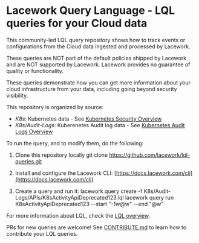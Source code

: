 # Lacework Query Language - LQL queries for your Cloud data
This community-led LQL query repository shows how to track events or configurations from the Cloud data ingested and processed by Lacework. 

These queries are NOT part of the default policies shipped by Lacework and are NOT supported by Lacework. Lacework provides no guarantee of quality or functionality.

These queries demonstrate how you can get more information about your cloud infrastructure from your data, including going beyond security visibility.

This repository is organized by source:

- *K8s*: Kubernetes data - See [Kubernetes Security Overview](https://docs.lacework.com/onboarding/kubernetes-security-overview#kubernetes-security-overview)
- *K8s/Audit-Logs*: Kuberenetes Audit log data - See [Kubernetes Audit Logs Overview](https://docs.lacework.com/onboarding/kubernetes-audit-logs-overview)


To run the query, and to modify them, do the following:

1. Clone this repository locally
    git clone https://github.com/lacework/lql-queries.git

2. Install and configure the Lacework CLI:  [https://docs.lacework.com/cli](https://docs.lacework.com/cli)

3. Create a query and run it:
    lacework query create -f K8s/Audit-Logs/APIs/K8sActivityApiDeprecated123.lql
    lacework query run K8sActivityApiDeprecated123 --start "-1w@w" --end "@w"

For more information about LQL, check the [LQL overview](https://docs.lacework.com/lql/lql-overview).

PRs for new queries are welcome! See [CONTRIBUTE.md](CONTRIBUTE.md) to learn how to contribute your LQL queries.